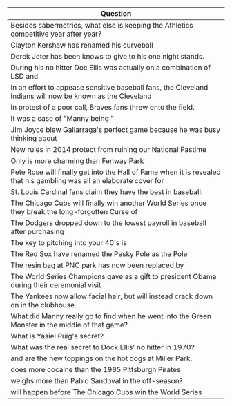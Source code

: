 Question |
--- |
Besides sabermetrics, what else is keeping the Athletics competitive year after year? |
Clayton Kershaw has renamed his curveball <BLANK> |
Derek Jeter has been knows to give <BLANK> to his one night stands. |
During his no hitter Doc Ellis was actually on a combination of LSD and <BLANK> |
In an effort to appease sensitive baseball fans, the Cleveland Indians will now be known as the Cleveland <BLANK> |
In protest of a poor call, Braves fans threw <BLANK> onto the field. |
It was a case of "Manny being <BLANK>" |
Jim Joyce blew Gallarraga's perfect game because he was busy thinking about <BLANK> |
New rules in 2014 protect <BLANK> from ruining our National Pastime |
Only <BLANK> is more charming than Fenway Park |
Pete Rose will finally get into the Hall of Fame when it is revealed that his gambling was all an elaborate cover for <BLANK> |
St. Louis Cardinal fans claim they have the best <BLANK> in baseball. |
The Chicago Cubs will finally win another World Series once they break the long-forgotten Curse of <BLANK> |
The Dodgers dropped down to the lowest payroll in baseball after purchasing <BLANK> |
The key to pitching into your 40's is <BLANK> |
The Red Sox have renamed the Pesky Pole as the <BLANK> Pole |
The resin bag at PNC park has now been replaced by <BLANK> |
The World Series Champions gave <BLANK> as a gift to president Obama during their ceremonial visit |
The Yankees now allow facial hair, but will instead crack down on <BLANK> in the clubhouse. |
What did Manny really go to find when he went into the Green Monster in the middle of that game? |
What is Yasiel Puig's secret? |
What was the real secret to Dock Ellis' no hitter in 1970? |
<BLANK> and <BLANK> are the new toppings on the hot dogs at Miller Park. |
<BLANK> does more cocaine than the 1985 Pittsburgh Pirates |
<BLANK> weighs more than Pablo Sandoval in the off-season? |
<BLANK> will happen before The Chicago Cubs win the World Series |
